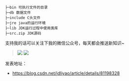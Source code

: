 ```
├─bin 可执行文件的目录
├─db 数据文件
├─include C头文件
├─jre java的运行环境
├─lib JDK运行过程中使用类库
├─src.zip JDK源码
```

支持我的话可以关注下我的微信公众号，每天都会推送新知识~ 

> ![](C:\Users\ttxxl\Pictures\20180404220912740.jpg) ![](C:\Users\ttxxl\Pictures\qrcode_for_gh_e125acf2ab2b_258.jpg)

发表地址：

* https://blog.csdn.net/jdliyao/article/details/81198328